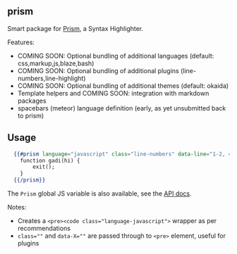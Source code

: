 ## prism

Smart package for [Prism](http://prismjs.com/), a Syntax Highlighter.

Features:

* COMING SOON: Optional bundling of additional languages (default: css,markup,js,blaze,bash)
* COMING SOON: Optional bundling of additional plugins (line-numbers,line-highlight)
* COMING SOON: Optional bundling of additional themes (default: okaida)
* Template helpers and COMING SOON: integration with markdown packages
* spacebars (meteor) language definition (early, as yet unsubmitted back to prism)

## Usage

```handlebars
  {{#prism language="javascript" class="line-numbers" data-line="1-2, 4, 5"}}
  	function gadi(hi) {
  		exit();
  	}
  {{/prism}}
```

The `Prism` global JS variable is also available, see the
[API docs](http://prismjs.com/extending.html#api).

Notes:

* Creates a `<pre><code class="language-javascript">` wrapper as per recommendations
* `class=""` and `data-X=""` are passed through to `<pre>` element, useful for plugins
